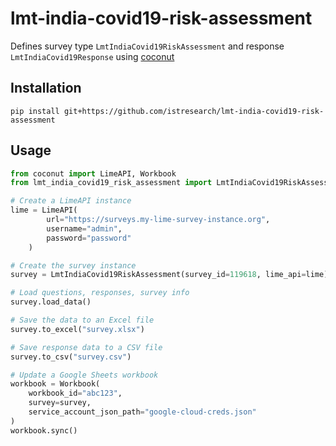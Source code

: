 # lmt-india-covid19-risk-assessment

Defines survey type `LmtIndiaCovid19RiskAssessment` and response `LmtIndiaCovid19Response` using [coconut](https://github.com/istresearch/coconut)


## Installation

```
pip install git+https://github.com/istresearch/lmt-india-covid19-risk-assessment
```

## Usage

```python
from coconut import LimeAPI, Workbook
from lmt_india_covid19_risk_assessment import LmtIndiaCovid19RiskAssessment

# Create a LimeAPI instance
lime = LimeAPI(
        url="https://surveys.my-lime-survey-instance.org",
        username="admin",
        password="password"
    )

# Create the survey instance
survey = LmtIndiaCovid19RiskAssessment(survey_id=119618, lime_api=lime)

# Load questions, responses, survey info
survey.load_data()

# Save the data to an Excel file
survey.to_excel("survey.xlsx")

# Save response data to a CSV file
survey.to_csv("survey.csv")

# Update a Google Sheets workbook
workbook = Workbook(
    workbook_id="abc123",
    survey=survey,
    service_account_json_path="google-cloud-creds.json"
)
workbook.sync()
```